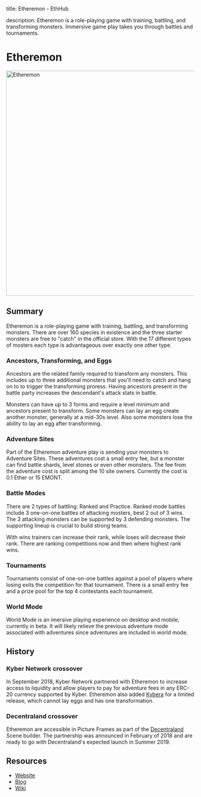title: Etheremon - EthHub

description: Etheremon is a role-playing game with training, battling, and transforming monsters. Immersive game play takes you through battles and tournaments.

# Etheremon

<img src="https://www.etheremon.com/docs/assets/images/banner_facebook.png" alt="Etheremon" width="600" />

## Summary

Etheremon is a role-playing game with training, battling, and transforming monsters. There are over 160 species in existence and the three starter monsters are free to "catch" in the official store. With the 17 different types of mosters each type is advantageous over exactly one other type.

### Ancestors, Transforming, and Eggs

Ancestors are the related family required to transform any monsters. This includes up to three additional monsters that you'll need to catch and hang on to to trigger the transforming proress. Having ancestors present in the battle party increases the descendant's attack stats in battle.

Monsters can have up to 3 forms and require a level minimum and ancestors present to transform. Some monsters can lay an egg create another monster, generally at a mid-30s level. Also some monsters lose the ability to lay an egg after transforming.

### Adventure Sites

Part of the Etheremon adventure play is sending your monsters to Adventure Sites. These adventures cost a small entry fee, but a monster can find battle shards, level stones or even other monsters. The fee from the adventure cost is split among the 10 site owners. Currently the cost is 0.1 Ether or 15 EMONT. 

### Battle Modes

There are 2 types of battling: Ranked and Practice. Ranked mode battles include 3 one-on-one battles of attacking mosters, best 2 out of 3 wins. The 3 attacking monsters can be supported by 3 defending monsters. The supporting lineup is crucial to build strong teams.

With wins trainers can increase their rank, while loses will decrease their rank. There are ranking competitions now and then where highest rank wins.

### Tournaments

Tournaments consist of one-on-one battles against a pool of players where losing exits the competition for that tournament. There is a small entry fee and a prize pool for the top 4 contestants each tournament.

### World Mode

World Mode is an imersive playing experience on desktop and mobile, currently in beta. It will likely relieve the previous adventure mode associated with adventures since adventures are included in world mode.

## History

### Kyber Network crossover

In September 2018, Kyber Network partnered with Etheremon to increase access to liquidity and allow players to pay for adventure fees in any ERC-20 currency supported by Kyber. Etheremon also added [Kybera](https://www.etheremon.com/mons/159) for a limited release, which cannot lay eggs and has one transformation. 

### Decentraland crossover

Etheremon are accessible in Picture Frames as part of the [Decentraland](https://docs.ethhub.io/built-on-ethereum/collectibles/decentraland/) Scene builder. The partnership was announced in February of 2018 and are ready to go with Decentraland's expected launch in Summer 2019.

## Resources

 * [Website](https://www.etheremon.com)
 * [Blog](https://medium.com/etheremon)
 * [Wiki](https://etheremon.gamepedia.com/Etheremon_Wiki)
